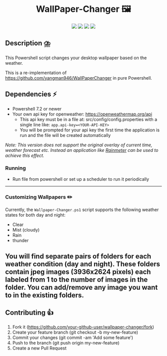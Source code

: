 <h1 align="center">
    WallPaper-Changer 🖼️
</h1>


<p align="center">
    <img src="https://img.shields.io/badge/os-windows-blue.svg"> 
    <img src="https://img.shields.io/github/stars/Lillevang/wallpaper-changer?color=ccf">
    <img src="https://img.shields.io/badge/license-MIT-dfd.svg">
    <img src="https://img.shields.io/github/contributors/Lillevang/wallpaper-changer?color=9ea">
   
</p>



## Description ⛈️

This Powershell script changes your desktop wallpaper based on the weather.

This is a re-implementation of https://github.com/yangman946/WallPaperChanger in pure Powershell.

## Dependencies ⚡

- Powershell 7.2 or newer
- Your own api key for openweather: https://openweathermap.org/api
    - This api key must be in a file at: src/config/config.properties with a single line like: `app.api-key=<YOUR-API-KEY>`
  - You will be prompted for your api key the first time the application is run and the file will be created automatically

*Note:
This version does not support the original overlay of current time, weather forecast etc. Instead an application like [Rainmeter](https://www.rainmeter.net/) can be used to achieve this effect.*


### Running
- Run file from powershell or set up a scheduler to run it periodically

---

### Customizing Wallpapers ✏️

Currently, the `Wallpaper-Changer.ps1` script supports the following weather states for both day and night:
- Clear
- Mist (cloudy)
- Rain
- thunder

You will find separate pairs of folders for each weather condition (day and night). 
These folders contain jpeg images (3936x2624 pixels) each labeled from 1 to the number of images in the folder. 
You can add/remove any image you want to in the existing folders.
---

## Contributing 👍

1. Fork it (https://github.com/your-github-user/wallpaper-changer/fork)
2. Create your feature branch (git checkout -b my-new-feature)
3. Commit your changes (git commit -am 'Add some feature')
4. Push to the branch (git push origin my-new-feature)
5. Create a new Pull Request


 

